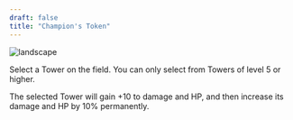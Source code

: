 ```yaml
---
draft: false
title: "Champion's Token"
---
```


![landscape](/images/relics/spr_relic_25.png)


Select a Tower on the field. You can only select from Towers of level 5 or higher. 

The selected Tower will gain +10 to damage and HP, and then increase its damage and HP by 10% permanently.
